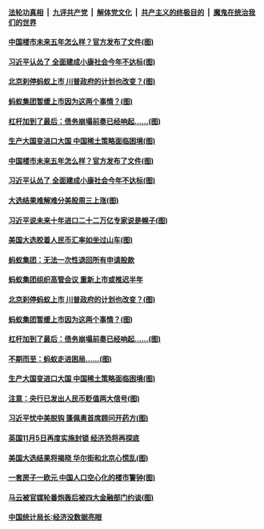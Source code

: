 ####  [法轮功真相](../../../../basic/blob/master/README.md?t=11051102) &nbsp;|&nbsp; [九评共产党](../../../../9ping.md/blob/master/README.md?t=11051102) &nbsp;|&nbsp; [解体党文化](../../../../jtdwh.md/blob/master/README.md?t=11051102)  &nbsp;|&nbsp; [共产主义的终极目的](../../../../gczydzjmd.md/blob/master/README.md?t=11051102) &nbsp;|&nbsp; [魔鬼在统治我们的世界](../../../../mgztzwmdsj.md/blob/master/README.md?t=11051102) 

#### [中国楼市未来五年怎么样？官方发布了文件(图)](../pages/p5/951486.md?t=11051102) 

#### [习近平认怂了 全面建成小康社会今年不达标(图)](../pages/p5/951487.md?t=11051102) 

#### [北京刹停蚂蚁上市 川普政府的计划也改变？(图)](../pages/p5/951469.md?t=11051102) 

#### [蚂蚁集团暂缓上市因为这两个事情？(图)](../pages/p5/951454.md?t=11051102) 

#### [杠杆加到了最后：债务崩塌前奏已经响起……(图)](../pages/p5/951395.md?t=11051102) 

#### [生产大国变进口大国 中国稀土策略面临困境(图)](../pages/p5/951389.md?t=11051102) 

#### [中国楼市未来五年怎么样？官方发布了文件(图)](../pages/p5/951486.md?t=11051102) 

#### [习近平认怂了 全面建成小康社会今年不达标(图)](../pages/p5/951487.md?t=11051102) 

#### [大选结果难解难分美股周三上涨(图)](../pages/p5/951511.md?t=11051102) 

#### [习近平说未来十年进口二十二万亿专家说是幌子(图)](../pages/p5/951506.md?t=11051102) 

#### [美国大选胶着人民币汇率如坐过山车(图)](../pages/p5/951495.md?t=11051102) 

#### [蚂蚁集团：无法一次性退回所有申请股款](../pages/p5/951477.md?t=11051102) 

#### [蚂蚁集团组织高管会议 重新上市或推迟半年](../pages/p5/951473.md?t=11051102) 

#### [北京刹停蚂蚁上市 川普政府的计划也改变？(图)](../pages/p5/951469.md?t=11051102) 

#### [蚂蚁集团暂缓上市因为这两个事情？(图)](../pages/p5/951454.md?t=11051102) 


#### [杠杆加到了最后：债务崩塌前奏已经响起……(图)](../pages/p5/951395.md?t=11051102) 

#### [不期而至：蚂蚁走进困局……(图)](../pages/p5/951394.md?t=11051102) 

#### [生产大国变进口大国 中国稀土策略面临困境(图)](../pages/p5/951389.md?t=11051102) 

#### [注意：央行已发出人民币贬值两大信号(图)](../pages/p5/951397.md?t=11051102) 

#### [习近平忧中美脱钩 蓬佩奥首席顾问开药方(图)](../pages/p5/951338.md?t=11051102) 

#### [英国11月5日再度实施封锁 经济恐将再探底](../pages/p5/951330.md?t=11051102) 

#### [美国大选结果将揭晓 华尔街和北京心慌乱(图)](../pages/p5/951328.md?t=11051102) 

#### [一套房子一欧元 中国人口空心化的楼市警钟(图)](../pages/p5/951250.md?t=11051102) 

#### [马云被官媒轮番炮轰后被四大金融部门约谈(图)](../pages/p5/951245.md?t=11051102) 

#### [中国统计局长∶经济没数据亮眼](../pages/p5/951286.md?t=11051102) 


